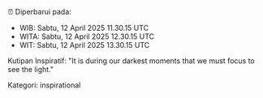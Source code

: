 ⏰ Diperbarui pada:
- WIB: Sabtu, 12 April 2025 11.30.15 UTC
- WITA: Sabtu, 12 April 2025 12.30.15 UTC
- WIT: Sabtu, 12 April 2025 13.30.15 UTC

Kutipan Inspiratif:
"It is during our darkest moments that we must focus to see the light."


Kategori: inspirational

